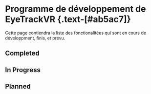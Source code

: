 <script setup>
import CheckBoxList from '../vue/CheckBoxList.vue'
import { InProgress, Completed, Planned } from '../static/dev_roadmap'
</script>

# Programme de développement de EyeTrackVR {.text-[#ab5ac7]}

Cette page contiendra la liste des fonctionalitées qui sont en cours de développment, finis, et prévu.

## Completed

<CheckBoxList
    :options="{...finis}"
/>

## In Progress

<CheckBoxList
    :options="{...en cours}"
/>

## Planned

<CheckBoxList
    :options="{...prévu}"
/>
